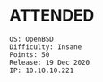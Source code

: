 # ATTENDED
[logo]: https://github.com/cY81x/hack-the-box-writeups/blob/main/ATTENDED.png "Attended"
```
OS: OpenBSD
Difficulty: Insane
Points: 50
Release: 19 Dec 2020
IP: 10.10.10.221
```
